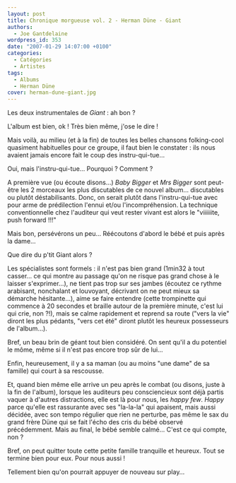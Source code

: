 ```yaml
---
layout: post
title: Chronique morgueuse vol. 2 - Herman Düne - Giant
authors:
  - Joe Gantdelaine
wordpress_id: 353
date: "2007-01-29 14:07:00 +0100"
categories:
  - Catégories
  - Artistes
tags:
  - Albums
  - Herman Düne
cover: herman-dune-giant.jpg
---
```


Les deux instrumentales de *Giant* : ah bon ?

L'album est bien, ok ! Très bien même, j'ose le dire !

Mais voilà, au milieu (et à la fin) de toutes les belles chansons folking-cool
quasiment habituelles pour ce groupe, il faut bien le constater : ils nous
avaient jamais encore fait le coup des instru-qui-tue…

Oui, mais l'instru-qui-tue… Pourquoi ? Comment ?

A première vue (ou écoute disons…) _Baby Bigger_ et _Mrs Bigger_ sont peut-être
les 2 morceaux les plus discutables de ce nouvel album… discutables ou plutôt
déstabilisants. Donc, on serait plutôt dans l'instru-qui-tue avec pour arme de
prédilection l'ennui et/ou l'incompréhension. La technique conventionnelle chez
l'auditeur qui veut rester vivant est alors le "viiiiiite, push forward !!!"

Mais bon, persévérons un peu… Réécoutons d'abord le bébé et puis après la dame…

Que dire du p'tit Giant alors ?

Les spécialistes sont formels : il n'est pas bien grand (1min32 à tout casser…
ce qui montre au passage qu'on ne risque pas grand chose à le laisser
s'exprimer…), ne tient pas trop sur ses jambes (écoutez ce rythme arabisant,
nonchalant et louvoyant, décrivant on ne peut mieux sa démarche hésitante…),
aime se faire entendre (cette trompinette qui commence à 20 secondes et braille
autour de la première minute, c'est lui qui crie, non ⁈), mais se calme
rapidement et reprend sa route ("vers la vie" diront les plus pédants, "vers cet
été" diront plutôt les heureux possesseurs de l'album…).

Bref, un beau brin de géant tout bien considéré. On sent qu'il a du potentiel le
môme, même si il n'est pas encore trop sûr de lui…

Enfin, heureusement, il y a sa maman (ou au moins "une dame" de sa famille) qui
court à sa rescousse.

Et, quand bien même elle arrive un peu après le combat (ou disons, juste à la
fin de l'album), lorsque les auditeurs peu consciencieux sont déjà partis vaquer
à d'autres distractions, elle est là pour nous, les _happy few_. _Happy_ parce
qu'elle est rassurante avec ses "la-la-la" qui apaisent, mais aussi décidée,
avec son tempo régulier que rien ne perturbe, pas même le sax du grand frère
Düne qui se fait l'écho des cris du bébé observé précédemment. Mais au final, le
bébé semble calmé… C'est ce qui compte, non ?

Bref, on peut quitter toute cette petite famille tranquille et heureux. Tout se
termine bien pour eux. Pour nous aussi !

Tellement bien qu'on pourrait appuyer de nouveau sur play…
